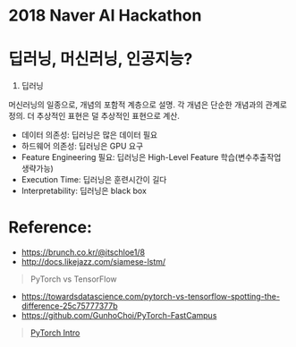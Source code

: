 # 2018 Naver AI Hackathon

# 딥러닝, 머신러닝, 인공지능?

1. 딥러닝

머신러닝의 일종으로, 개념의 포함적 계층으로 설명. 각 개념은 단순한 개념과의 관계로 정의. 더 추상적인 표현은 덜 추상적인 표현으로 계산.
- 데이터 의존성: 딥러닝은 많은 데이터 필요
- 하드웨어 의존성: 딥러닝은 GPU 요구
- Feature Engineering 필요: 딥러닝은 High-Level Feature 학습(변수추출작업 생략가능)
- Execution Time: 딥러닝은 훈련시간이 길다
- Interpretability: 딥러닝은 black box

# Reference:
- https://brunch.co.kr/@itschloe1/8
- http://docs.likejazz.com/siamese-lstm/

> PyTorch vs TensorFlow

- https://towardsdatascience.com/pytorch-vs-tensorflow-spotting-the-difference-25c75777377b
- https://github.com/GunhoChoi/PyTorch-FastCampus

> [PyTorch Intro](http://pytorch.org/tutorials/beginner/deep_learning_60min_blitz.html)

